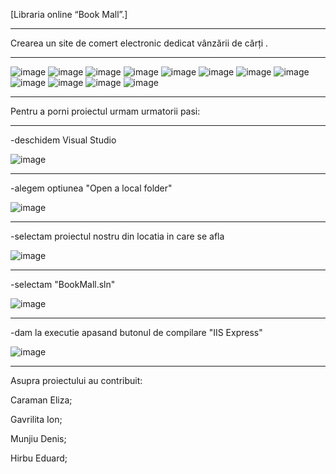 [Libraria online “Book Mall”.]


**************************************************************************************************************

Crearea un site de comert electronic dedicat vânzării de cărți . 

**************************************************************************************************************

![image](https://github.com/elizacaraman/PA-TWEB/assets/132936858/459ba503-2f93-4f35-b1e1-dcee758ee575)
![image](https://github.com/elizacaraman/PA-TWEB/assets/132936858/a997cb3c-e43d-4437-aefa-4f3340bdf889)
![image](https://github.com/elizacaraman/PA-TWEB/assets/132936858/60e20e3d-e22e-4358-bc11-c473bd659fa1)
![image](https://github.com/elizacaraman/PA-TWEB/assets/132936858/6d0aecb1-39e9-4a63-846d-38405038e4cb)
![image](https://github.com/elizacaraman/PA-TWEB/assets/132936858/238d0198-d1b3-4d37-8aba-2a3f73fbb3e2)
![image](https://github.com/elizacaraman/PA-TWEB/assets/132936858/70836fd0-acb7-497d-a5b5-83257caa3272)
![image](https://github.com/elizacaraman/PA-TWEB/assets/132936858/12f67d85-183d-477a-a8f5-f4f365bf6b1b)
![image](https://github.com/elizacaraman/PA-TWEB/assets/132936858/5cb13f53-ba36-4eff-8e00-193db9d3cfe4)
![image](https://github.com/elizacaraman/PA-TWEB/assets/132936858/bab17df8-1008-466d-95c0-8b158d863e84)
![image](https://github.com/elizacaraman/PA-TWEB/assets/132936858/88fb1ec1-980e-4e13-9029-a41f4ee45729)
![image](https://github.com/elizacaraman/PA-TWEB/assets/132936858/05425859-67b2-4ed7-9d20-bead0fdbd47f)
![image](https://github.com/elizacaraman/PA-TWEB/assets/132936858/ac504bc5-fee3-4272-8835-1288bcbbc066)

***************************************************************************************************************

Pentru a porni proiectul urmam urmatorii pasi:

***************************************************************************************************************

-deschidem Visual Studio

![image](https://github.com/elizacaraman/PA-TWEB/assets/132936858/4e144c9d-7a76-4338-a9bb-cda9b3ab327a)

****************************************************************************************************************

-alegem optiunea "Open a local folder"

![image](https://github.com/elizacaraman/PA-TWEB/assets/132936858/a062b084-009b-4c80-9f10-19886d80a4bd)

*****************************************************************************************************************

-selectam proiectul nostru din locatia in care se afla

![image](https://github.com/elizacaraman/PA-TWEB/assets/132936858/8f99ae2a-a60f-4366-98bd-fc0415318928)

******************************************************************************************************************

-selectam "BookMall.sln"

![image](https://github.com/elizacaraman/PA-TWEB/assets/132936858/b882d578-e742-4a72-a174-105d805648b9)

*******************************************************************************************************************

-dam la executie apasand butonul de compilare "IIS Express"

![image](https://github.com/elizacaraman/PA-TWEB/assets/132936858/b5b388e5-a5d0-4032-8129-5b779e6fd162)

********************************************************************************************************************


Asupra proiectului au contribuit:

Caraman Eliza;

Gavrilita Ion;

Munjiu Denis;

Hirbu Eduard;



